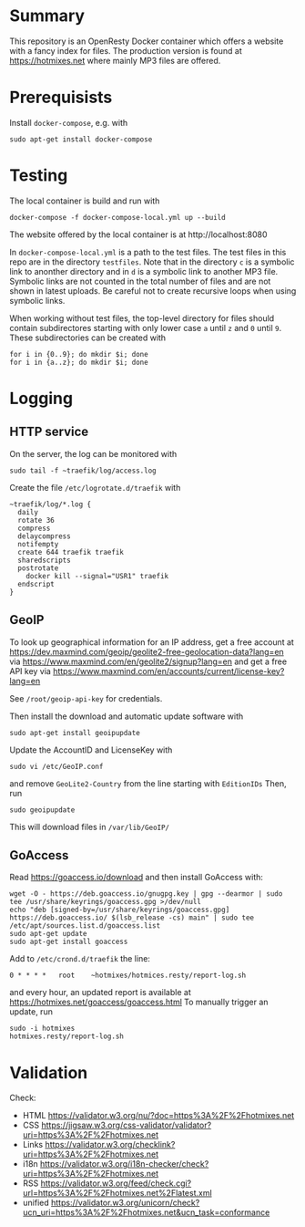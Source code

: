 # Summary

This repository is an OpenResty Docker container which offers a website with a
fancy index for files. The production version is found at https://hotmixes.net
where mainly MP3 files are offered.

# Prerequisists

Install `docker-compose`, e.g. with

    sudo apt-get install docker-compose

# Testing

The local container is build and run with

    docker-compose -f docker-compose-local.yml up --build

The website offered by the local container is at http://localhost:8080

In `docker-compose-local.yml` is a path to the test files. The test files in
this repo are in the directory `testfiles`. Note that in the directory `c` is
a symbolic link to anonther directory and in `d` is a symbolic link to another
MP3 file. Symbolic links are not counted in the total number of files and are
not shown in latest uploads. Be careful not to create recursive loops when using
symbolic links.

When working without test files, the top-level directory for files should
contain subdirectores starting with only lower case `a` until `z` and `0` until
`9`. These subdirectories can be created with

    for i in {0..9}; do mkdir $i; done
    for i in {a..z}; do mkdir $i; done

# Logging

## HTTP service

On the server, the log can be monitored with

    sudo tail -f ~traefik/log/access.log

Create the file `/etc/logrotate.d/traefik` with

    ~traefik/log/*.log {
      daily
      rotate 36
      compress
      delaycompress
      notifempty
      create 644 traefik traefik
      sharedscripts
      postrotate
        docker kill --signal="USR1" traefik
      endscript
    }

## GeoIP

To look up geographical information for an IP address, get a free account at
https://dev.maxmind.com/geoip/geolite2-free-geolocation-data?lang=en via
https://www.maxmind.com/en/geolite2/signup?lang=en and get a free API key via
https://www.maxmind.com/en/accounts/current/license-key?lang=en

See `/root/geoip-api-key` for credentials.

Then install the download and automatic update software with

    sudo apt-get install geoipupdate

Update the AccountID and LicenseKey with

    sudo vi /etc/GeoIP.conf

and remove `GeoLite2-Country` from the line starting with `EditionIDs` Then, run

    sudo geoipupdate

This will download files in `/var/lib/GeoIP/`

## GoAccess

Read https://goaccess.io/download and then install GoAccess with:

    wget -O - https://deb.goaccess.io/gnugpg.key | gpg --dearmor | sudo tee /usr/share/keyrings/goaccess.gpg >/dev/null
    echo "deb [signed-by=/usr/share/keyrings/goaccess.gpg] https://deb.goaccess.io/ $(lsb_release -cs) main" | sudo tee /etc/apt/sources.list.d/goaccess.list
    sudo apt-get update
    sudo apt-get install goaccess

Add to `/etc/crond.d/traefik` the line:

    0 * * * *	root	~hotmixes/hotmices.resty/report-log.sh

and every hour, an updated report is available at
https://hotmixes.net/goaccess/goaccess.html To manually trigger an update, run

    sudo -i hotmixes
    hotmixes.resty/report-log.sh

# Validation

Check:
- HTML https://validator.w3.org/nu/?doc=https%3A%2F%2Fhotmixes.net
- CSS https://jigsaw.w3.org/css-validator/validator?uri=https%3A%2F%2Fhotmixes.net
- Links https://validator.w3.org/checklink?uri=https%3A%2F%2Fhotmixes.net
- i18n https://validator.w3.org/i18n-checker/check?uri=https%3A%2F%2Fhotmixes.net
- RSS https://validator.w3.org/feed/check.cgi?url=https%3A%2F%2Fhotmixes.net%2Flatest.xml
- unified https://validator.w3.org/unicorn/check?ucn_uri=https%3A%2F%2Fhotmixes.net&ucn_task=conformance

